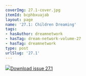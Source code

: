 ```yaml
---
coverImg: 27.1-cover.jpg
itemId: bcphbxuajab
layout: page
name: '27.1: Children Dreaming'
tags:
- hasAuthor: dreamnetwork
- hasTag: dream-network-volume-27
- hasTag: dreamnetwork
type: post
urlSlug: '27.1'
---
```

<img class="card-img" src="../images/27.1-rect.jpg"/><a href="../files/pdfs/Volume_27/27.1_childrens_dreams.pdf" download="">Download issue 27.1</a>